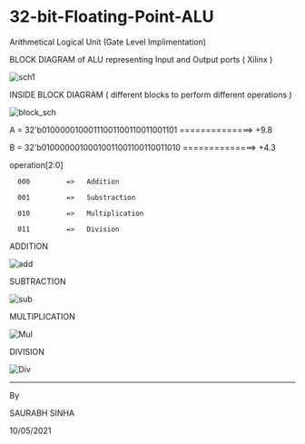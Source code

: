 # 32-bit-Floating-Point-ALU
Arithmetical Logical Unit (Gate Level Implimentation)

BLOCK DIAGRAM of ALU representing Input and Output ports ( Xilinx )

![sch1](https://user-images.githubusercontent.com/76876019/117704694-c6287000-b1e8-11eb-86bc-3cef3d89bb5c.PNG)

INSIDE BLOCK DIAGRAM ( different blocks to perform different operations )

![block_sch](https://user-images.githubusercontent.com/76876019/117704774-db9d9a00-b1e8-11eb-90e7-e50330e2176e.PNG)

A = 32'b01000001000111001100110011001101 ==============> +9.8

B = 32'b01000000100010011001100110011010 ==============> +4.3

operation[2:0]

      000         =>   Addition
      
      001         =>   Substraction
      
      010         =>   Multiplication
      
      011         =>   Division


ADDITION

![add](https://user-images.githubusercontent.com/76876019/117704550-95e0d180-b1e8-11eb-977f-fd1f7a2001a4.PNG)

SUBTRACTION

![sub](https://user-images.githubusercontent.com/76876019/117704603-a5f8b100-b1e8-11eb-8a51-e32999dca940.PNG)

MULTIPLICATION

![Mul](https://user-images.githubusercontent.com/76876019/117704630-b01aaf80-b1e8-11eb-87c7-b79adac14da5.PNG)

DIVISION

![Div](https://user-images.githubusercontent.com/76876019/117704659-b90b8100-b1e8-11eb-8d3e-b4aa6fc381f2.PNG)

---------------------------------------------------------------------------------------------------------------------------------------------------------------------------------

By

SAURABH SINHA

10/05/2021
